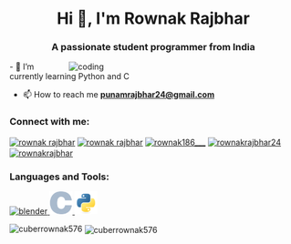 <h1 align="center">Hi 👋, I'm Rownak Rajbhar</h1>
<h3 align="center">A passionate student programmer from India</h3>
<img align="right" alt="coding" width= "400" src="https://aster.cloud/wp-content/uploads/2022/11/compiling-code.gif">
- 🌱 I’m currently learning Python and C

- 📫 How to reach me **punamrajbhar24@gmail.com**


<h3 align="left">Connect with me:</h3>
<p align="left">
<a href="https://linkedin.com/in/rownak rajbhar" target="blank"><img align="center" src="https://raw.githubusercontent.com/rahuldkjain/github-profile-readme-generator/master/src/images/icons/Social/linked-in-alt.svg" alt="rownak rajbhar" height="30" width="40" /></a>
<a href="https://fb.com/rownak rajbhar" target="blank"><img align="center" src="https://raw.githubusercontent.com/rahuldkjain/github-profile-readme-generator/master/src/images/icons/Social/facebook.svg" alt="rownak rajbhar" height="30" width="40" /></a>
<a href="https://instagram.com/rownak186___" target="blank"><img align="center" src="https://raw.githubusercontent.com/rahuldkjain/github-profile-readme-generator/master/src/images/icons/Social/instagram.svg" alt="rownak186___" height="30" width="40" /></a>
<a href="https://www.hackerrank.com/rownakrajbhar24" target="blank"><img align="center" src="https://raw.githubusercontent.com/rahuldkjain/github-profile-readme-generator/master/src/images/icons/Social/hackerrank.svg" alt="rownakrajbhar24" height="30" width="40" /></a>
<a href="https://discord.gg/rownakrajbhar" target="blank"><img align="center" src="https://raw.githubusercontent.com/rahuldkjain/github-profile-readme-generator/master/src/images/icons/Social/discord.svg" alt="rownakrajbhar" height="30" width="40" /></a>
</p>

<h3 align="left">Languages and Tools:</h3>
<p align="left"> <a href="https://www.blender.org/" target="_blank" rel="noreferrer"> <img src="https://download.blender.org/branding/community/blender_community_badge_white.svg" alt="blender" width="40" height="40"/> </a> <a href="https://www.cprogramming.com/" target="_blank" rel="noreferrer"> <img src="https://raw.githubusercontent.com/devicons/devicon/master/icons/c/c-original.svg" alt="c" width="40" height="40"/> </a> <a href="https://www.python.org" target="_blank" rel="noreferrer"> <img src="https://raw.githubusercontent.com/devicons/devicon/master/icons/python/python-original.svg" alt="python" width="40" height="40"/> </a> </p>

<p><img align="left" src="https://github-readme-stats.vercel.app/api/top-langs?username=cuberrownak576&show_icons=true&locale=en&layout=compact" alt="cuberrownak576" /></p>

<p>&nbsp;<img align="center" src="https://github-readme-stats.vercel.app/api?username=cuberrownak576&show_icons=true&locale=en" alt="cuberrownak576" /></p>
